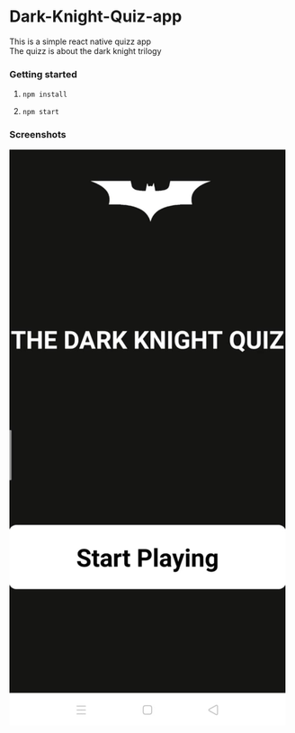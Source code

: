 # Dark-Knight-Quiz-app

This is a simple react native quizz app<br/>
The quizz is about the dark knight trilogy

### Getting started

1. `npm install`

2. `npm start`

### Screenshots

![](screenshots/HomeScreen.jpg)



